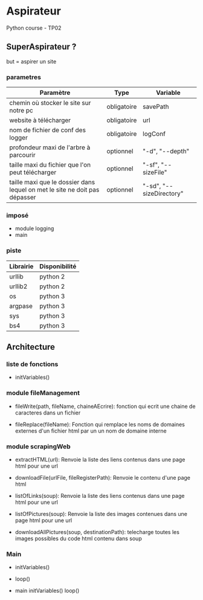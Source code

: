 # Aspirateur
Python course - TP02

## SuperAspirateur ?
but = aspirer un site

### parametres

|Paramètre|Type|Variable|
|---|---|---|
|chemin où stocker le site sur notre pc|obligatoire|savePath|
|website à télécharger|obligatoire|url|
|nom de fichier de conf des logger|obligatoire|logConf|
|profondeur maxi de l'arbre à parcourir|optionnel|"-d", "--depth"|
|taille maxi du fichier que l'on peut télécharger|optionnel|"-sf", "--sizeFile"|
|taille maxi que le dossier dans lequel on met le site ne doit pas dépasser|optionnel|"-sd", "--sizeDirectory"|


### imposé

- module logging
- main

### piste

|Librairie|Disponibilité|
|---|---|
|urllib| python 2|
|urllib2| python 2|
|os|python 3|
|argpase|python 3|
|sys|python 3|
|bs4|python 3|


## Architecture

### liste de fonctions

- initVariables()

### module fileManagement

- fileWrite(path, fileName, chaineAEcrire):
    fonction qui ecrit une chaine de caracteres dans un fichier

- fileReplace(fileName):
    Fonction qui remplace les noms de domaines externes d'un fichier html par un un nom de domaine interne
    
### module scrapingWeb

- extractHTML(url):
    Renvoie la liste des liens contenus dans une page html pour une url

- downloadFile(urlFile, fileRegisterPath):
    Renvoie le contenu d'une page html
    
- listOfLinks(soup):
    Renvoie la liste des liens contenus dans une page html pour une url

- listOfPictures(soup):
    Renvoie la liste des images contenues dans une page html pour une url

- downloadAllPictures(soup, destinationPath):
    telecharge toutes les images possibles du code html contenu dans soup


### Main

- initVariables()

- loop()

- main
	initVariables()
	loop()

